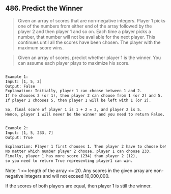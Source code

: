 ## 486. Predict the Winner

> Given an array of scores that are non-negative integers. 
> Player 1 picks one of the numbers from either end of the array followed by 
> the player 2 and then player 1 and so on. Each time a player picks a number, 
> that number will not be available for the next player. This continues until all 
> the scores have been chosen. The player with the maximum score wins.
  
> Given an array of scores, predict whether player 1 is the winner. You can 
> assume each player plays to maximize his score.


```html

Example 1:
Input: [1, 5, 2]
Output: False
Explanation: Initially, player 1 can choose between 1 and 2. 
If he chooses 2 (or 1), then player 2 can choose from 1 (or 2) and 5. 
If player 2 chooses 5, then player 1 will be left with 1 (or 2). 

So, final score of player 1 is 1 + 2 = 3, and player 2 is 5. 
Hence, player 1 will never be the winner and you need to return False.

```

```html

Example 2:
Input: [1, 5, 233, 7]
Output: True

Explanation: Player 1 first chooses 1. Then player 2 have to choose between 5 and 7. 
No matter which number player 2 choose, player 1 can choose 233.
Finally, player 1 has more score (234) than player 2 (12), 
so you need to return True representing player1 can win.

```


Note:
1 <= length of the array <= 20.
Any scores in the given array are non-negative integers 
and will not exceed 10,000,000.

If the scores of both players are equal, 
then player 1 is still the winner.




